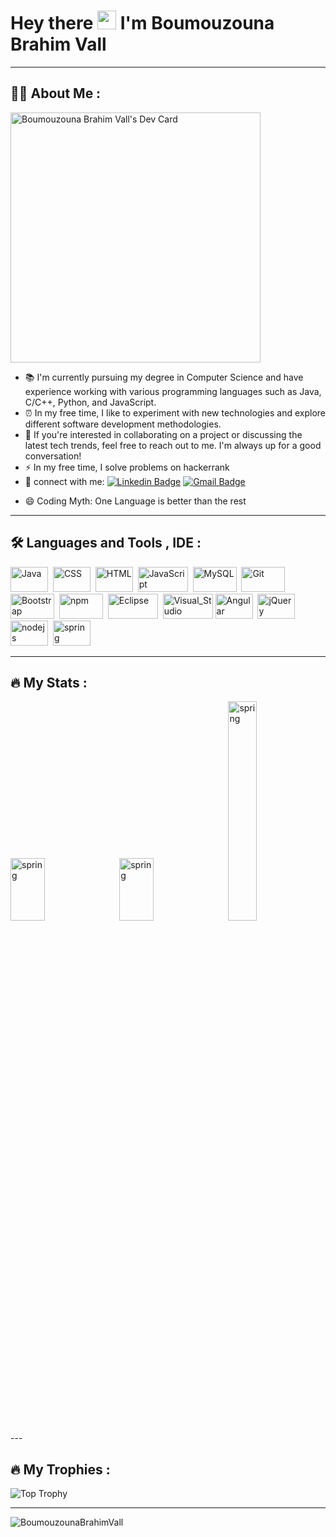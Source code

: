### <h1>Hey there <img src="https://media.giphy.com/media/hvRJCLFzcasrR4ia7z/giphy.gif" width="30px"/>  I'm Boumouzouna Brahim Vall </h1>

---

### <h2>:man_technologist: About Me :</h2>
<a href="https://app.daily.dev/boumouzounabrahimvall"><img src="https://api.daily.dev/devcards/ee49454536d74e5a9d88d2108f361767.png?r=0aj" width="400" alt="Boumouzouna Brahim Vall's Dev Card"/></a>
 
- 📚 I'm currently pursuing my degree in Computer Science and have experience working with various programming languages such as Java, C/C++, Python, and JavaScript.
- ⏰ In my free time, I like to experiment with new technologies and explore different software development methodologies.
- 📩 If you're interested in collaborating on a project or discussing the latest tech trends, feel free to reach out to me. I'm always up for a good conversation!
- :zap: In my free time, I solve problems on hackerrank
- :iphone:  connect with me: [![Linkedin Badge](https://img.shields.io/badge/-LinkedIn-blue?style=flat&logo=Linkedin&logoColor=white)](https://www.linkedin.com/in/brahim-vall-boumouzouna-639b29226/) [![Gmail Badge](https://img.shields.io/badge/Gmail-D14836?style=flat&logo=gmail&logoColor=white)](brahimvall.boumouzouna@etu.fstm.ac.ma)
<!--
- :page_with_curl: [Résumé](https://drive.google.com/file/d/13cgyM6d6UkV9KgwNyClRfiW3j6XtWHRw/view?usp=share_link)
-->

- 😄 Coding Myth: One Language is better than the rest

<!-- <div id="header" align="left">
  <img src="https://repository-images.githubusercontent.com/462900780/0a10af70-6cbf-46df-9071-0ff586a3b1d6" width="400"/>
</div> -->


---

### <h2>:hammer_and_wrench: Languages and Tools , IDE :</h2>
<div >
  <img src="https://img.shields.io/badge/Java-ED8B00?style=flat&logo=openjdk&logoColor=white" title="Java" alt="Java" width="60" height="40"/>&nbsp;
  <img src="https://img.shields.io/badge/CSS3-1572B6?style=flat&logo=css3&logoColor=white"  title="CSS3" alt="CSS" width="60" height="40"/>&nbsp;
  <img src="https://img.shields.io/badge/HTML5-E34F26?style=for-the-badge&logo=html5&logoColor=white" title="HTML5" alt="HTML" width="60" height="40"/>&nbsp;
  <img src="https://img.shields.io/badge/JavaScript-F7DF1E?style=flat&logo=JavaScript&logoColor=white" title="JavaScript" alt="JavaScript" width="80" height="40"/>&nbsp;
  <img src="https://img.shields.io/badge/MySQL-00000F?style=flat&logo=mysql&logoColor=white" title="MySQL"  alt="MySQL" width="70" height="40"/>&nbsp;
  <img src="https://img.shields.io/badge/GitHub-100000?style=flat&logo=github&logoColor=white" title="Git" alt="Git" width="70" height="40"/>&nbsp;
  <img src="https://img.shields.io/badge/Bootstrap-563D7C?style=flat&logo=bootstrap&logoColor=white" title="Bootstrap"  alt="Bootstrap" width="70" height="40"/>&nbsp;
  <img src="https://img.shields.io/badge/npm-CB3837?style=flat&logo=npm&logoColor=white" title="npm"  alt="npm" width="70" height="40"/>&nbsp;
  <img src="https://img.shields.io/badge/Eclipse-2C2255?style=flat&logo=eclipse&logoColor=white" title="Eclipse" alt="Eclipse" width="80" height="40"/>&nbsp;
  <img src="https://img.shields.io/badge/Visual_Studio-5C2D91?style=flat&logo=visual%20studio&logoColor=white" title="Visual_Studio"  alt="Visual_Studio" width="80" height="40"/>
  <img src="https://img.shields.io/badge/angular-%23DD0031.svg?style=flat&logo=angular&logoColor=white" title="Angular"  alt="Angular" width="60" height="40" />&nbsp;
   <img src="https://img.shields.io/badge/jquery-%230769AD.svg?style=flat&logo=jquery&logoColor=white" title="jQuery"  alt="jQuery" width="60" height="40" />&nbsp;
<img src="https://img.shields.io/badge/node.js-6DA55F?style=flat&logo=node.js&logoColor=white" title="nodejs"  alt="nodejs" width="60" height="40" />&nbsp;
<img src="https://img.shields.io/badge/spring-%236DB33F.svg?style=flat&logo=spring&logoColor=white" title="spring"  alt="spring" width="60" height="40" />&nbsp; 

</div>

---

### <h2>:fire: My Stats :</h2>

<!-- [![GitHub Streak](http://github-readme-streak-stats.herokuapp.com?user=BoumouzounaBrahimVall&theme=dark&background=000000)](https://git.io/streak-stats) -->

<div>
<img src="https://github-readme-stats.vercel.app/api?username=BoumouzounaBrahimVall&show_icons=true&theme=slateorange&bg_color=000000&card_width=510px" title="spring"  alt="spring" width="33%" height="100" />&nbsp; 
<img src="https://streak-stats.demolab.com?user=BoumouzounaBrahimVall&theme=dark&background=000000&date_format=M%20j%5B%2C%20Y%5D" title="spring"  alt="spring" width="33%"  height="100"/>&nbsp; 
<img src="https://github-readme-stats.vercel.app/api/top-langs/?username=BoumouzounaBrahimVall&layout=compact&theme=vision-friendly-dark&card_width=510px" title="spring"  alt="spring" width="30%"   />&nbsp; 
</div>
---

### <h2>:fire: My Trophies :</h2>
![Top Trophy](https://github-profile-trophy.vercel.app/?username=BoumouzounaBrahimVall&theme=onedark)

---

<img src="https://komarev.com/ghpvc/?username=BoumouzounaBrahimVallb&style=flat-square&color=blue" alt="BoumouzounaBrahimVall"/>

